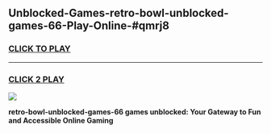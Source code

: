 
## Unblocked-Games-retro-bowl-unblocked-games-66-Play-Online-#qmrj8
<h3>
<a href="https://premium.freeplayer.one?title=retro-bowl-unblocked-games-66&ref=24F">CLICK TO PLAY</a></h3>
<hr>

<h3>
<a href="https://premium.freeplayer.one?title=retro-bowl-unblocked-games-66&ref=24F">CLICK 2 PLAY</a>
  
</h3>

<a href="https://premium.freeplayer.one?title=retro-bowl-unblocked-games-66&ref=24F/"><img src="https://clearcache.store/games.png"></a>


**retro-bowl-unblocked-games-66 games unblocked: Your Gateway to Fun and Accessible Online Gaming**
